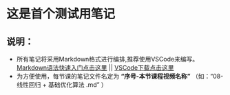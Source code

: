 # 这是首个测试用笔记

## 说明：

- 所有笔记将采用Markdown格式进行编排,推荐使用VSCode来编写。[Markdown语法快速入门点击这里](https://markdown.com.cn)  ||  [VSCode下载点击这里](https://code.visualstudio.com/)
- 为方便使用，每节课的笔记文件名定为 **“序号-本节课程视频名称”** （如：“08-线性回归 + 基础优化算法 .md” ）